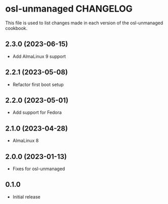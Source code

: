 # osl-unmanaged CHANGELOG

This file is used to list changes made in each version of the osl-unmanaged cookbook.

2.3.0 (2023-06-15)
------------------
- Add AlmaLinux 9 support

2.2.1 (2023-05-08)
------------------
- Refactor first boot setup

2.2.0 (2023-05-01)
------------------
- Add support for Fedora

2.1.0 (2023-04-28)
------------------
- AlmaLinux 8

2.0.0 (2023-01-13)
------------------
- Fixes for osl-unmanaged

## 0.1.0

- Initial release
